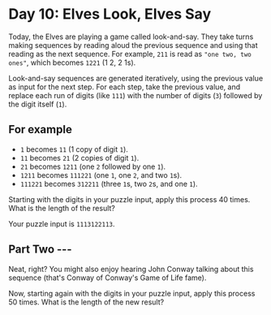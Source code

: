 # Day 10: Elves Look, Elves Say

Today, the Elves are playing a game called look-and-say. They take turns making
sequences by reading aloud the previous sequence and using that reading as the
next sequence. For example, `211` is read as `"one two, two ones"`, which
becomes `1221` (1 2, 2 1s).

Look-and-say sequences are generated iteratively, using the previous value as
input for the next step. For each step, take the previous value, and replace
each run of digits (like `111`) with the number of digits (`3`) followed by the
digit itself (`1`).

## For example

* `1` becomes `11` (1 copy of digit `1`).
* `11` becomes `21`  (2 copies of digit `1`).
* `21` becomes `1211` (one `2` followed by one `1`).
* `1211` becomes `111221` (one `1`, one `2`, and two `1`s).
* `111221` becomes `312211` (three `1`s, two `2`s, and one `1`).

Starting with the digits in your puzzle input, apply this process 40 times.
What is the length of the result?

Your puzzle input is `1113122113`.


## Part Two ---

Neat, right? You might also enjoy hearing John Conway talking about this sequence
(that's Conway of Conway's Game of Life fame).

Now, starting again with the digits in your puzzle input, apply this process 50
times. What is the length of the new result?
